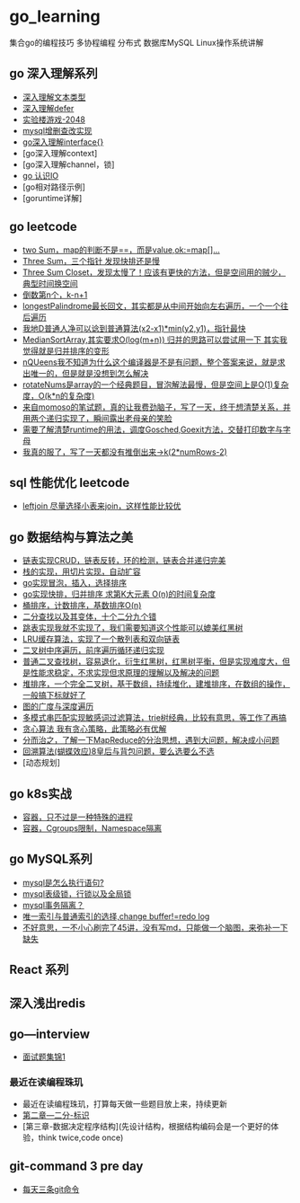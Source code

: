 # go_learning
集合go的编程技巧 多协程编程 分布式 数据库MySQL Linux操作系统讲解

## go 深入理解系列

* [深入理解文本类型](./go_coding/go_text.md)
* [深入理解defer](./go_coding/go_defer.md)
* [实验楼游戏-2048](./go_project/g2048.go)
* [mysql增删查改实现](./go_project_mysql/mysql_test.go)
* [go深入理解interface{}](./go_coding/interface_test/go_interface.md)
* [go深入理解context]
* [go深入理解channel，锁]
* [go 认识IO](./go_lib/goio_test.go)
* [go相对路径示例]
* [goruntime详解]

## go leetcode

* [two Sum，map的判断不是==，而是value,ok:=map[]...](./go_leetcode/two_sum.go)
* [Three Sum，三个指针 发现快排还是慢](./go_leetcode/three_Sum.go)
* [Three Sum Closet，发现太慢了！应该有更快的方法，但是空间用的贼少，典型时间换空间](./go_leetcode/threeSumCloset.go)
* [倒数第n个，k-n+1](./go_leetcode/theNththeend.go)
* [longestPalindrome最长回文，其实都是从中间开始向左右遍历，一个一个往后遍历](./go_leetcode/longestProline.go)
* [我地D普通人净可以谂到普通算法(x2-x1)*min(y2,y1)，指针最快](./go_leetcode/container_water.go)
* [MedianSortArray,其实要求O(log(m+n))  归并的思路可以尝试用一下 其实我觉得就是归并排序的变形](./go_leetcode/middienSortArray.go)
* [nQUeens我不知道为什么这个编译器是不是有问题，整个答案来说，就是求出唯一的，但是就是没想到怎么解决](./go_leetcode/nQueens.go)
* [rotateNums是array的一个经典题目，冒泡解法最慢，但是空间上是O(1)复杂度，O(k*n的复杂度)](./go_leetcode/roateArray.go)
* [来自momoso的笔试题，真的让我费劲脑子，写了一天，终于想清楚关系，并用两个递归实现了，瞬间露出老母亲的笑脸](./go_leetcode/flattentoNested.go)
* [需要了解清楚runtime的用法，调度Gosched,Goexit方法，交替打印数字与字母](./go_leetcode/chanSolve_test.go)
* [我真的服了，写了一天都没有推倒出来->k(2*numRows-2)](./go_leetcode/zigzag.go)

## sql 性能优化 leetcode

* [leftjoin 尽量选择小表来join，这样性能比较优](./MySQL/left_join.sql)

## go 数据结构与算法之美

* [链表实现CRUD，链表反转，环的检测，链表合并递归完美](./go_alorigthm/listgo/golist_test.go)
* [栈的实现，用切片实现，自动扩容](./go_alorigthm/stackgo/stackgo_test.go)
* [go实现冒泡，插入，选择排序](./go_alorigthm/sortgo/sortgo_test.go)
* [go实现快排，归并排序 求第K大元素 O(n)的时间复杂度](./go_alorigthm/quickMergeSort/quickMergeSort_test.go)
* [桶排序，计数排序，基数排序O(n)](./go_alorigthm/bucketSort/bucketgo_test.go)
* [二分查找以及其变体，十个二分九个错](./go_alorigthm/binarySearch/binarySearch_test.go)
* [跳表实现我就不实现了，我们需要知道这个性能可以媲美红黑树](https://github.com/wangzheng0822/algo/blob/master/go/17_skiplist/skiplist.go)
* [LRU缓存算法，实现了一个散列表和双向链表](./go_alorigthm/hashTable/hashTable_test.go)
* [二叉树中序遍历，前序遍历循环递归实现](./go_alorigthm/binaryTree/binaryTree_test.go)
* [普通二叉查找树，容易退化，衍生红黑树，红黑树平衡，但是实现难度大，但是性能求稳定，不求实现但求原理的理解以及解决的问题](./go_alorigthm/binaryTreeSearch/binaryTreeSearch_test.go)
* [堆排序，一个完全二叉树，基于数组，持续堆化，建堆排序，在数组的操作，一般搞下标就好了](./go_alorigthm/heapSort/heapSort_test.go)
* [图的广度与深度遍历](./go_alorigthm/graphgo/graph_test.go)
* [多模式串匹配实现敏感词过滤算法，trie树经典，比较有意思，等工作了再搞](./go_alorigthm/morePattern/morePattern_test.go)
* [贪心算法 我有贪心策略，此策略必有优解](./go_alorigthm/greedyAlgo/greedy_test.go)
* [分而治之，了解一下MapReduce的分治思想，遇到大问题，解决成小问题](./)
* [回溯算法(蝴蝶效应)8皇后与背包问题，要么选要么不选](./go_alorigthm/backDynamic/eightQueens_test.go)
* [动态规划]

## go k8s实战

* [容器，只不过是一种特殊的进程](./kubernetes/processasBegin.md)
* [容器，Cgroups限制，Namespace隔离](./kubernetes/depatchLimit.md)

## go MySQL系列

* [mysql是怎么执行语句?](./MySQL/go_connect_transcation.md)
* [mysql表级锁，行锁以及全局锁](./MySQL/lock.md)
* [mysql事务隔离？](./MySQL/transaction.md)
* [唯一索引与普通索引的选择,change buffer!=redo log](./MySQL/chooseIndex.md)
* [不好意思，一不小心刷完了45讲，没有写md，只能做一个脑图，来弥补一下缺失](./MySQL/knowledge.md)

## React 系列

## 深入浅出redis

## go—interview

* [面试题集锦1](./go_interview/bac.go)

### 最近在读编程珠玑

* 最近在读编程珠玑，打算每天做一些题目放上来，持续更新
* [第二章—二分-标识](./go_programpearls/ch1/ex1_test.go)
* [第三章-数据决定程序结构](先设计结构，根据结构编码会是一个更好的体验，think twice,code once)

## git-command 3 pre day
* [每天三条git命令](./git_operation/git_command.md)
